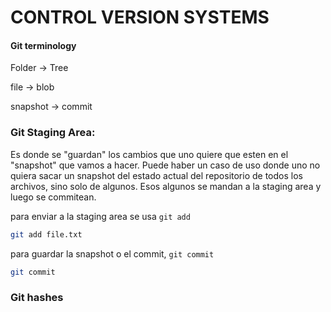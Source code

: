 # CONTROL VERSION SYSTEMS

#### Git terminology
Folder -> Tree

file -> blob

snapshot -> commit

### Git Staging Area:
Es donde se "guardan" los cambios que uno quiere que esten en el "snapshot" que vamos a hacer. Puede haber un caso de uso donde uno no quiera sacar un snapshot del estado actual del repositorio de todos los archivos, sino solo de algunos. Esos algunos se mandan a la staging area y luego se commitean.

para enviar a la staging area se usa `git add`

```sh
git add file.txt
```

para guardar la snapshot o el commit, `git commit`

```sh
git commit
```

### Git hashes

